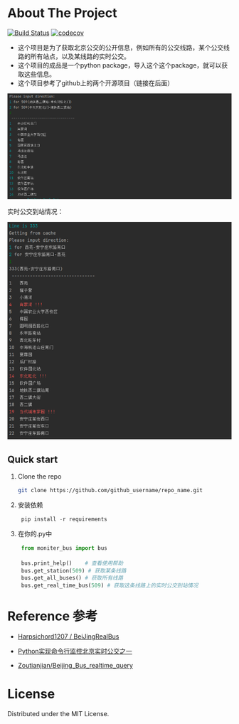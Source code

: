 # About The Project

[![Build Status](https://travis-ci.com/dev-J-Ariza/moniter_bus.svg?token=oXwGPfT7t3rxFMeiYgjs&branch=main)](https://travis-ci.com/dev-J-Ariza/moniter_bus)
[![codecov](https://codecov.io/gh/dev-J-Ariza/moniter_bus/branch/main/graph/badge.svg?token=ZM7LQUISZ6)](https://codecov.io/gh/dev-J-Ariza/moniter_bus)

- 这个项目是为了获取北京公交的公开信息，例如所有的公交线路，某个公交线路的所有站点，以及某线路的实时公交。
- 这个项目的成品是一个python package，导入这个这个package，就可以获取这些信息。
- 这个项目参考了github上的两个开源项目（链接在后面）

![screenshot](/screenshot.png)

实时公交到站情况：

![实时公交到站图片](/real_time_bus.png)



## Quick start

1. Clone the repo
   ```sh
   git clone https://github.com/github_username/repo_name.git
   ```
   
2. 安装依赖
   ```python 
    pip install -r requirements
   ```
3. 在你的.py中
   ```python
    from moniter_bus import bus
   
    bus.print_help()    # 查看使用帮助
    bus.get_station(509) # 获取某条线路
    bus.get_all_buses() # 获取所有线路
    bus.get_real_time_bus(509) # 获取这条线路上的实时公交到站情况
   ```

# Reference 参考
- [Harpsichord1207 / BeiJingRealBus](https://github.com/Harpsichord1207/BeiJingRealBus.git)
  
- [Python实现命令行监控北京实时公交之一](https://segmentfault.com/a/1190000014324320)

- [Zoutianjian/Beijing_Bus_realtime_query](https://github.com/Zoutianjian/Beijing_Bus_realtime_query)


# License

Distributed under the MIT License. 
